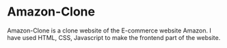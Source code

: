 # Amazon-Clone
Amazon-Clone is a clone website of the E-commerce website Amazon.
I have used HTML, CSS, Javascript to make the frontend part of the website.

